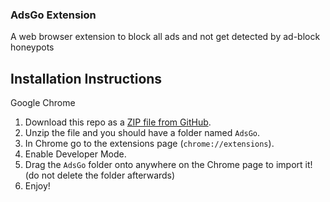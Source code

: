 ### AdsGo Extension
A web browser extension to block all ads and not get detected by ad-block honeypots

## Installation Instructions
Google Chrome
1. Download this repo as a [ZIP file from GitHub](https://github.com/YashRaaj1503/AdsGo/archive/refs/heads/main.zip).
2. Unzip the file and you should have a folder named `AdsGo`.
3. In Chrome go to the extensions page (`chrome://extensions`).
4. Enable Developer Mode.
5. Drag the `AdsGo` folder onto anywhere on the Chrome page to import it! (do not delete the folder afterwards)
6. Enjoy!

